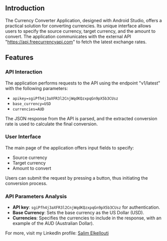 ## Introduction

The Currency Converter Application, designed with Android Studio, offers a practical solution for converting currencies. Its unique interface allows users to specify the source currency, target currency, and the amount to convert. The application communicates with the external API "https://api.freecurrencyapi.com" to fetch the latest exchange rates.

## Features

### API Interaction

The application performs requests to the API using the endpoint "v1/latest" with the following parameters:
- `apikey=sgiPfh4j3aXFR3l2CnjWqdKQzxpqGn9pX5b3CUsz`
- `base_currency=USD`
- `currencies=AUD`

The JSON response from the API is parsed, and the extracted conversion rate is used to calculate the final conversion.

### User Interface

The main page of the application offers input fields to specify:
- Source currency
- Target currency
- Amount to convert

Users can submit the request by pressing a button, thus initiating the conversion process.

### API Parameters Analysis

- **API key**: `sgiPfh4j3aXFR3l2CnjWqdKQzxpqGn9pX5b3CUsz` for authentication.
- **Base Currency**: Sets the base currency as the US Dollar (USD).
- **Currencies**: Specifies the currencies to include in the response, with an example of the AUD (Australian Dollar).

For more, visit my LinkedIn profile: [Salim Elkellouti](https://www.linkedin.com/in/salim-elkellouti/)
